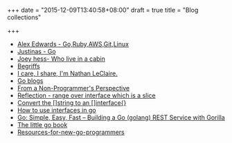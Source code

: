 +++
date = "2015-12-09T13:40:58+08:00"
draft = true
title = "Blog collections"

+++

- [Alex Edwards - Go,Ruby,AWS,Git,Linux](http://www.alexedwards.net/blog)
- [Justinas - Go ](https://justinas.org/)
- [Joey hess- Who live in a cabin](http://joey.hess.usesthis.com/)
- [Begriffs](http://begriffs.com/)
- [I care, I share, I'm Nathan LeClaire.](http://nathanleclaire.com/post/)
- [Go blogs](https://github.com/golang/go/wiki/Blogs)
- [From a Non-Programmer's Perspective](http://zhen.org/blog/golang-from-a-non-programmers-perspective/)
- [Reflection - range over interface which is a slice](http://stackoverflow.com/questions/14025833/range-over-interface-which-stores-a-slice)
- [Convert the []string to an []interface{}](http://play.golang.org/p/Dhg1YS6BJS)
- [How to use interfaces in go](http://jordanorelli.com/post/32665860244/how-to-use-interfaces-in-go)
- [Go: Simple, Easy, Fast – Building a Go (golang) REST Service with Gorilla](http://www.giantflyingsaucer.com/blog/?p=5635)
- [The little go book](https://github.com/karlseguin/the-little-go-book)
- [Resources-for-new-go-programmers](http://dave.cheney.net/resources-for-new-go-programmers)
